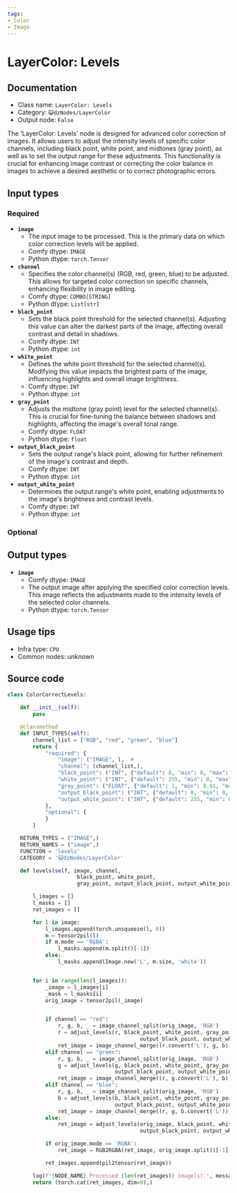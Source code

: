 ```yaml
---
tags:
- Color
- Image
---
```


# LayerColor: Levels
## Documentation
- Class name: `LayerColor: Levels`
- Category: `😺dzNodes/LayerColor`
- Output node: `False`

The 'LayerColor: Levels' node is designed for advanced color correction of images. It allows users to adjust the intensity levels of specific color channels, including black point, white point, and midtones (gray point), as well as to set the output range for these adjustments. This functionality is crucial for enhancing image contrast or correcting the color balance in images to achieve a desired aesthetic or to correct photographic errors.
## Input types
### Required
- **`image`**
    - The input image to be processed. This is the primary data on which color correction levels will be applied.
    - Comfy dtype: `IMAGE`
    - Python dtype: `torch.Tensor`
- **`channel`**
    - Specifies the color channel(s) (RGB, red, green, blue) to be adjusted. This allows for targeted color correction on specific channels, enhancing flexibility in image editing.
    - Comfy dtype: `COMBO[STRING]`
    - Python dtype: `List[str]`
- **`black_point`**
    - Sets the black point threshold for the selected channel(s). Adjusting this value can alter the darkest parts of the image, affecting overall contrast and detail in shadows.
    - Comfy dtype: `INT`
    - Python dtype: `int`
- **`white_point`**
    - Defines the white point threshold for the selected channel(s). Modifying this value impacts the brightest parts of the image, influencing highlights and overall image brightness.
    - Comfy dtype: `INT`
    - Python dtype: `int`
- **`gray_point`**
    - Adjusts the midtone (gray point) level for the selected channel(s). This is crucial for fine-tuning the balance between shadows and highlights, affecting the image's overall tonal range.
    - Comfy dtype: `FLOAT`
    - Python dtype: `float`
- **`output_black_point`**
    - Sets the output range's black point, allowing for further refinement of the image's contrast and depth.
    - Comfy dtype: `INT`
    - Python dtype: `int`
- **`output_white_point`**
    - Determines the output range's white point, enabling adjustments to the image's brightness and contrast levels.
    - Comfy dtype: `INT`
    - Python dtype: `int`
### Optional
## Output types
- **`image`**
    - Comfy dtype: `IMAGE`
    - The output image after applying the specified color correction levels. This image reflects the adjustments made to the intensity levels of the selected color channels.
    - Python dtype: `torch.Tensor`
## Usage tips
- Infra type: `CPU`
- Common nodes: unknown


## Source code
```python
class ColorCorrectLevels:

    def __init__(self):
        pass

    @classmethod
    def INPUT_TYPES(self):
        channel_list = ["RGB", "red", "green", "blue"]
        return {
            "required": {
                "image": ("IMAGE", ),  #
                "channel": (channel_list,),
                "black_point": ("INT", {"default": 0, "min": 0, "max": 255, "step": 1, "display": "slider"}),
                "white_point": ("INT", {"default": 255, "min": 0, "max": 255, "step": 1, "display": "slider"}),
                "gray_point": ("FLOAT", {"default": 1, "min": 0.01, "max": 9.99, "step": 0.01}),
                "output_black_point": ("INT", {"default": 0, "min": 0, "max": 255, "step": 1}),
                "output_white_point": ("INT", {"default": 255, "min": 0, "max": 255, "step": 1}),
            },
            "optional": {
            }
        }

    RETURN_TYPES = ("IMAGE",)
    RETURN_NAMES = ("image",)
    FUNCTION = 'levels'
    CATEGORY = '😺dzNodes/LayerColor'

    def levels(self, image, channel,
                      black_point, white_point,
                      gray_point, output_black_point, output_white_point):

        l_images = []
        l_masks = []
        ret_images = []

        for l in image:
            l_images.append(torch.unsqueeze(l, 0))
            m = tensor2pil(l)
            if m.mode == 'RGBA':
                l_masks.append(m.split()[-1])
            else:
                l_masks.append(Image.new('L', m.size, 'white'))


        for i in range(len(l_images)):
            _image = l_images[i]
            _mask = l_masks[i]
            orig_image = tensor2pil(_image)


            if channel == "red":
                r, g, b, _ = image_channel_split(orig_image, 'RGB')
                r = adjust_levels(r, black_point, white_point, gray_point,
                                          output_black_point, output_white_point)
                ret_image = image_channel_merge((r.convert('L'), g, b), 'RGB')
            elif channel == "green":
                r, g, b, _ = image_channel_split(orig_image, 'RGB')
                g = adjust_levels(g, black_point, white_point, gray_point,
                                  output_black_point, output_white_point)
                ret_image = image_channel_merge((r, g.convert('L'), b), 'RGB')
            elif channel == "blue":
                r, g, b, _ = image_channel_split(orig_image, 'RGB')
                b = adjust_levels(b, black_point, white_point, gray_point,
                                  output_black_point, output_white_point)
                ret_image = image_channel_merge((r, g, b.convert('L')), 'RGB')
            else:
                ret_image = adjust_levels(orig_image, black_point, white_point, gray_point,
                                          output_black_point, output_white_point)

            if orig_image.mode == 'RGBA':
                ret_image = RGB2RGBA(ret_image, orig_image.split()[-1])

            ret_images.append(pil2tensor(ret_image))

        log(f"{NODE_NAME} Processed {len(ret_images)} image(s).", message_type='finish')
        return (torch.cat(ret_images, dim=0),)

```
